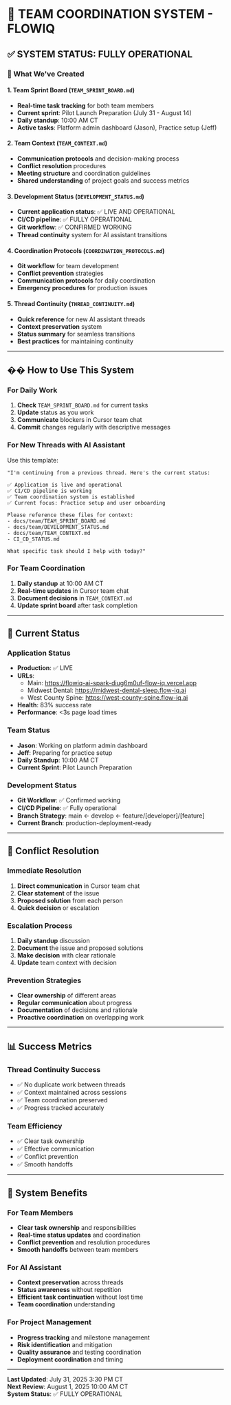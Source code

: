 # 🚀 **TEAM COORDINATION SYSTEM - FLOWIQ**

## **✅ SYSTEM STATUS: FULLY OPERATIONAL**

### **🎯 What We've Created**

#### **1. Team Sprint Board** (`TEAM_SPRINT_BOARD.md`)
- **Real-time task tracking** for both team members
- **Current sprint**: Pilot Launch Preparation (July 31 - August 14)
- **Daily standup**: 10:00 AM CT
- **Active tasks**: Platform admin dashboard (Jason), Practice setup (Jeff)

#### **2. Team Context** (`TEAM_CONTEXT.md`)
- **Communication protocols** and decision-making process
- **Conflict resolution** procedures
- **Meeting structure** and coordination guidelines
- **Shared understanding** of project goals and success metrics

#### **3. Development Status** (`DEVELOPMENT_STATUS.md`)
- **Current application status**: ✅ LIVE AND OPERATIONAL
- **CI/CD pipeline**: ✅ FULLY OPERATIONAL
- **Git workflow**: ✅ CONFIRMED WORKING
- **Thread continuity** system for AI assistant transitions

#### **4. Coordination Protocols** (`COORDINATION_PROTOCOLS.md`)
- **Git workflow** for team development
- **Conflict prevention** strategies
- **Communication protocols** for daily coordination
- **Emergency procedures** for production issues

#### **5. Thread Continuity** (`THREAD_CONTINUITY.md`)
- **Quick reference** for new AI assistant threads
- **Context preservation** system
- **Status summary** for seamless transitions
- **Best practices** for maintaining continuity

---

## **�� How to Use This System**

### **For Daily Work**
1. **Check** `TEAM_SPRINT_BOARD.md` for current tasks
2. **Update** status as you work
3. **Communicate** blockers in Cursor team chat
4. **Commit** changes regularly with descriptive messages

### **For New Threads with AI Assistant**
Use this template:
```
"I'm continuing from a previous thread. Here's the current status:

✅ Application is live and operational
✅ CI/CD pipeline is working
✅ Team coordination system is established
✅ Current focus: Practice setup and user onboarding

Please reference these files for context:
- docs/team/TEAM_SPRINT_BOARD.md
- docs/team/DEVELOPMENT_STATUS.md
- docs/team/TEAM_CONTEXT.md
- CI_CD_STATUS.md

What specific task should I help with today?"
```

### **For Team Coordination**
1. **Daily standup** at 10:00 AM CT
2. **Real-time updates** in Cursor team chat
3. **Document decisions** in `TEAM_CONTEXT.md`
4. **Update sprint board** after task completion

---

## **🎯 Current Status**

### **Application Status**
- **Production**: ✅ LIVE
- **URLs**: 
  - Main: https://flowiq-ai-spark-diug6m0uf-flow-iq.vercel.app
  - Midwest Dental: https://midwest-dental-sleep.flow-iq.ai
  - West County Spine: https://west-county-spine.flow-iq.ai
- **Health**: 83% success rate
- **Performance**: <3s page load times

### **Team Status**
- **Jason**: Working on platform admin dashboard
- **Jeff**: Preparing for practice setup
- **Daily Standup**: 10:00 AM CT
- **Current Sprint**: Pilot Launch Preparation

### **Development Status**
- **Git Workflow**: ✅ Confirmed working
- **CI/CD Pipeline**: ✅ Fully operational
- **Branch Strategy**: main ← develop ← feature/[developer]/[feature]
- **Current Branch**: production-deployment-ready

---

## **🚨 Conflict Resolution**

### **Immediate Resolution**
1. **Direct communication** in Cursor team chat
2. **Clear statement** of the issue
3. **Proposed solution** from each person
4. **Quick decision** or escalation

### **Escalation Process**
1. **Daily standup** discussion
2. **Document** the issue and proposed solutions
3. **Make decision** with clear rationale
4. **Update** team context with decision

### **Prevention Strategies**
- **Clear ownership** of different areas
- **Regular communication** about progress
- **Documentation** of decisions and rationale
- **Proactive coordination** on overlapping work

---

## **📊 Success Metrics**

### **Thread Continuity Success**
- ✅ No duplicate work between threads
- ✅ Context maintained across sessions
- ✅ Team coordination preserved
- ✅ Progress tracked accurately

### **Team Efficiency**
- ✅ Clear task ownership
- ✅ Effective communication
- ✅ Conflict prevention
- ✅ Smooth handoffs

---

## **🎉 System Benefits**

### **For Team Members**
- **Clear task ownership** and responsibilities
- **Real-time status updates** and coordination
- **Conflict prevention** and resolution procedures
- **Smooth handoffs** between team members

### **For AI Assistant**
- **Context preservation** across threads
- **Status awareness** without repetition
- **Efficient task continuation** without lost time
- **Team coordination** understanding

### **For Project Management**
- **Progress tracking** and milestone management
- **Risk identification** and mitigation
- **Quality assurance** and testing coordination
- **Deployment coordination** and timing

---

**Last Updated**: July 31, 2025 3:30 PM CT  
**Next Review**: August 1, 2025 10:00 AM CT  
**System Status**: ✅ FULLY OPERATIONAL
